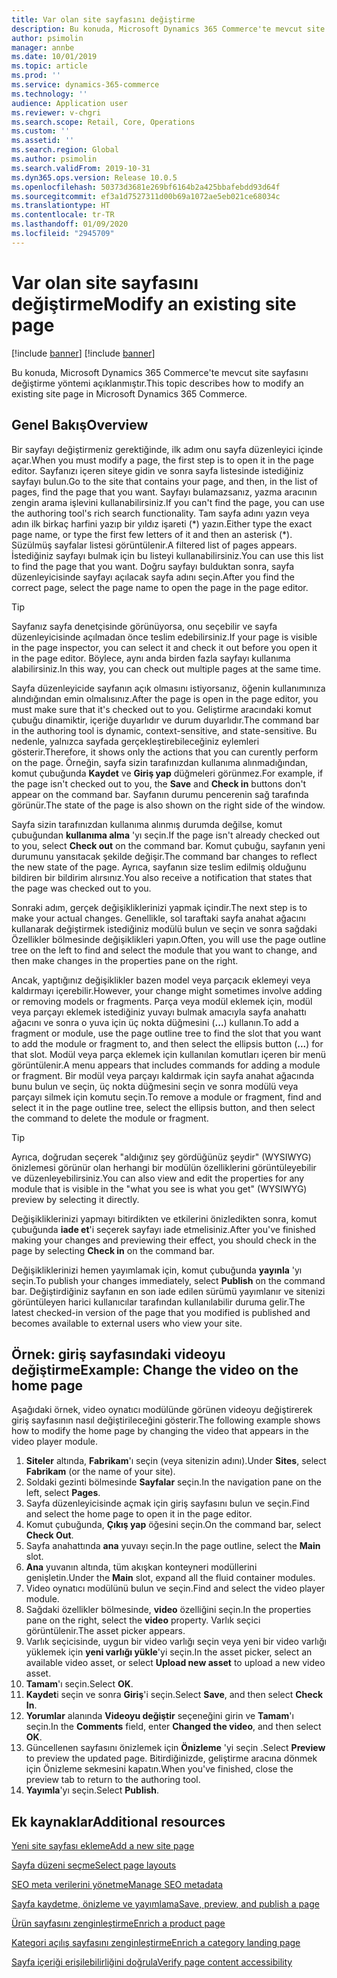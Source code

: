 ```yaml
---
title: Var olan site sayfasını değiştirme
description: Bu konuda, Microsoft Dynamics 365 Commerce'te mevcut site sayfasını değiştirme yöntemi açıklanmıştır.
author: psimolin
manager: annbe
ms.date: 10/01/2019
ms.topic: article
ms.prod: ''
ms.service: dynamics-365-commerce
ms.technology: ''
audience: Application user
ms.reviewer: v-chgri
ms.search.scope: Retail, Core, Operations
ms.custom: ''
ms.assetid: ''
ms.search.region: Global
ms.author: psimolin
ms.search.validFrom: 2019-10-31
ms.dyn365.ops.version: Release 10.0.5
ms.openlocfilehash: 50373d3681e269bf6164b2a425bbafebdd93d64f
ms.sourcegitcommit: ef3a1d7527311d00b69a1072ae5eb021ce68034c
ms.translationtype: HT
ms.contentlocale: tr-TR
ms.lasthandoff: 01/09/2020
ms.locfileid: "2945709"
---
```

# <a name="modify-an-existing-site-page"></a><span data-ttu-id="93c78-103">Var olan site sayfasını değiştirme</span><span class="sxs-lookup"><span data-stu-id="93c78-103">Modify an existing site page</span></span>

[!include [banner](includes/preview-banner.md)]
[!include [banner](includes/banner.md)]

<span data-ttu-id="93c78-104">Bu konuda, Microsoft Dynamics 365 Commerce'te mevcut site sayfasını değiştirme yöntemi açıklanmıştır.</span><span class="sxs-lookup"><span data-stu-id="93c78-104">This topic describes how to modify an existing site page in Microsoft Dynamics 365 Commerce.</span></span>

## <a name="overview"></a><span data-ttu-id="93c78-105">Genel Bakış</span><span class="sxs-lookup"><span data-stu-id="93c78-105">Overview</span></span>

<span data-ttu-id="93c78-106">Bir sayfayı değiştirmeniz gerektiğinde, ilk adım onu sayfa düzenleyici içinde açar.</span><span class="sxs-lookup"><span data-stu-id="93c78-106">When you must modify a page, the first step is to open it in the page editor.</span></span> <span data-ttu-id="93c78-107">Sayfanızı içeren siteye gidin ve sonra sayfa listesinde istediğiniz sayfayı bulun.</span><span class="sxs-lookup"><span data-stu-id="93c78-107">Go to the site that contains your page, and then, in the list of pages, find the page that you want.</span></span> <span data-ttu-id="93c78-108">Sayfayı bulamazsanız, yazma aracının zengin arama işlevini kullanabilirsiniz.</span><span class="sxs-lookup"><span data-stu-id="93c78-108">If you can't find the page, you can use the authoring tool's rich search functionality.</span></span> <span data-ttu-id="93c78-109">Tam sayfa adını yazın veya adın ilk birkaç harfini yazıp bir yıldız işareti (\*) yazın.</span><span class="sxs-lookup"><span data-stu-id="93c78-109">Either type the exact page name, or type the first few letters of it and then an asterisk (\*).</span></span> <span data-ttu-id="93c78-110">Süzülmüş sayfalar listesi görüntülenir.</span><span class="sxs-lookup"><span data-stu-id="93c78-110">A filtered list of pages appears.</span></span> <span data-ttu-id="93c78-111">İstediğiniz sayfayı bulmak için bu listeyi kullanabilirsiniz.</span><span class="sxs-lookup"><span data-stu-id="93c78-111">You can use this list to find the page that you want.</span></span> <span data-ttu-id="93c78-112">Doğru sayfayı bulduktan sonra, sayfa düzenleyicisinde sayfayı açılacak sayfa adını seçin.</span><span class="sxs-lookup"><span data-stu-id="93c78-112">After you find the correct page, select the page name to open the page in the page editor.</span></span>

> [!TIP]
> <span data-ttu-id="93c78-113">Sayfanız sayfa denetçisinde görünüyorsa, onu seçebilir ve sayfa düzenleyicisinde açılmadan önce teslim edebilirsiniz.</span><span class="sxs-lookup"><span data-stu-id="93c78-113">If your page is visible in the page inspector, you can select it and check it out before you open it in the page editor.</span></span> <span data-ttu-id="93c78-114">Böylece, aynı anda birden fazla sayfayı kullanıma alabilirsiniz.</span><span class="sxs-lookup"><span data-stu-id="93c78-114">In this way, you can check out multiple pages at the same time.</span></span>

<span data-ttu-id="93c78-115">Sayfa düzenleyicide sayfanın açık olmasını istiyorsanız, öğenin kullanımınıza alındığından emin olmalısınız.</span><span class="sxs-lookup"><span data-stu-id="93c78-115">After the page is open in the page editor, you must make sure that it's checked out to you.</span></span> <span data-ttu-id="93c78-116">Geliştirme aracındaki komut çubuğu dinamiktir, içeriğe duyarlıdır ve durum duyarlıdır.</span><span class="sxs-lookup"><span data-stu-id="93c78-116">The command bar in the authoring tool is dynamic, context-sensitive, and state-sensitive.</span></span> <span data-ttu-id="93c78-117">Bu nedenle, yalnızca sayfada gerçekleştirebileceğiniz eylemleri gösterir.</span><span class="sxs-lookup"><span data-stu-id="93c78-117">Therefore, it shows only the actions that you can curently perform on the page.</span></span> <span data-ttu-id="93c78-118">Örneğin, sayfa sizin tarafınızdan kullanıma alınmadığından, komut çubuğunda **Kaydet** ve **Giriş yap** düğmeleri görünmez.</span><span class="sxs-lookup"><span data-stu-id="93c78-118">For example, if the page isn't checked out to you, the **Save** and **Check in** buttons don't appear on the command bar.</span></span> <span data-ttu-id="93c78-119">Sayfanın durumu pencerenin sağ tarafında görünür.</span><span class="sxs-lookup"><span data-stu-id="93c78-119">The state of the page is also shown on the right side of the window.</span></span>

<span data-ttu-id="93c78-120">Sayfa sizin tarafınızdan kullanıma alınmış durumda değilse, komut çubuğundan **kullanıma alma** 'yı seçin.</span><span class="sxs-lookup"><span data-stu-id="93c78-120">If the page isn't already checked out to you, select **Check out** on the command bar.</span></span> <span data-ttu-id="93c78-121">Komut çubuğu, sayfanın yeni durumunu yansıtacak şekilde değişir.</span><span class="sxs-lookup"><span data-stu-id="93c78-121">The command bar changes to reflect the new state of the page.</span></span> <span data-ttu-id="93c78-122">Ayrıca, sayfanın size teslim edilmiş olduğunu bildiren bir bildirim alırsınız.</span><span class="sxs-lookup"><span data-stu-id="93c78-122">You also receive a notification that states that the page was checked out to you.</span></span>

<span data-ttu-id="93c78-123">Sonraki adım, gerçek değişikliklerinizi yapmak içindir.</span><span class="sxs-lookup"><span data-stu-id="93c78-123">The next step is to make your actual changes.</span></span> <span data-ttu-id="93c78-124">Genellikle, sol taraftaki sayfa anahat ağacını kullanarak değiştirmek istediğiniz modülü bulun ve seçin ve sonra sağdaki Özellikler bölmesinde değişiklikleri yapın.</span><span class="sxs-lookup"><span data-stu-id="93c78-124">Often, you will use the page outline tree on the left to find and select the module that you want to change, and then make changes in the properties pane on the right.</span></span> 

<span data-ttu-id="93c78-125">Ancak, yaptığınız değişiklikler bazen model veya parçacık eklemeyi veya kaldırmayı içerebilir.</span><span class="sxs-lookup"><span data-stu-id="93c78-125">However, your change might sometimes involve adding or removing models or fragments.</span></span> <span data-ttu-id="93c78-126">Parça veya modül eklemek için, modül veya parçayı eklemek istediğiniz yuvayı bulmak amacıyla sayfa anahattı ağacını ve sonra o yuva için üç nokta düğmesini (**...**) kullanın.</span><span class="sxs-lookup"><span data-stu-id="93c78-126">To add a fragment or module, use the page outline tree to find the slot that you want to add the module or fragment to, and then select the ellipsis button (**...**) for that slot.</span></span> <span data-ttu-id="93c78-127">Modül veya parça eklemek için kullanılan komutları içeren bir menü görüntülenir.</span><span class="sxs-lookup"><span data-stu-id="93c78-127">A menu appears that includes commands for adding a module or fragment.</span></span> <span data-ttu-id="93c78-128">Bir modül veya parçayı kaldırmak için sayfa anahat ağacında bunu bulun ve seçin, üç nokta düğmesini seçin ve sonra modülü veya parçayı silmek için komutu seçin.</span><span class="sxs-lookup"><span data-stu-id="93c78-128">To remove a module or fragment, find and select it in the page outline tree, select the ellipsis button, and then select the command to delete the module or fragment.</span></span>

> [!TIP]
> <span data-ttu-id="93c78-129">Ayrıca, doğrudan seçerek "aldığınız şey gördüğünüz şeydir" (WYSIWYG) önizlemesi görünür olan herhangi bir modülün özelliklerini görüntüleyebilir ve düzenleyebilirsiniz.</span><span class="sxs-lookup"><span data-stu-id="93c78-129">You can also view and edit the properties for any module that is visible in the "what you see is what you get" (WYSIWYG) preview by selecting it directly.</span></span>

<span data-ttu-id="93c78-130">Değişikliklerinizi yapmayı bitirdikten ve etkilerini önizledikten sonra, komut çubuğunda **iade et**'i seçerek sayfayı iade etmelisiniz.</span><span class="sxs-lookup"><span data-stu-id="93c78-130">After you've finished making your changes and previewing their effect, you should check in the page by selecting **Check in** on the command bar.</span></span> 

<span data-ttu-id="93c78-131">Değişikliklerinizi hemen yayımlamak için, komut çubuğunda **yayınla** 'yı seçin.</span><span class="sxs-lookup"><span data-stu-id="93c78-131">To publish your changes immediately, select **Publish** on the command bar.</span></span> <span data-ttu-id="93c78-132">Değiştirdiğiniz sayfanın en son iade edilen sürümü yayımlanır ve sitenizi görüntüleyen harici kullanıcılar tarafından kullanılabilir duruma gelir.</span><span class="sxs-lookup"><span data-stu-id="93c78-132">The latest checked-in version of the page that you modified is published and becomes available to external users who view your site.</span></span> 

## <a name="example-change-the-video-on-the-home-page"></a><span data-ttu-id="93c78-133">Örnek: giriş sayfasındaki videoyu değiştirme</span><span class="sxs-lookup"><span data-stu-id="93c78-133">Example: Change the video on the home page</span></span>

<span data-ttu-id="93c78-134">Aşağıdaki örnek, video oynatıcı modülünde görünen videoyu değiştirerek giriş sayfasının nasıl değiştirileceğini gösterir.</span><span class="sxs-lookup"><span data-stu-id="93c78-134">The following example shows how to modify the home page by changing the video that appears in the video player module.</span></span>

1. <span data-ttu-id="93c78-135">**Siteler** altında, **Fabrikam**'ı seçin (veya sitenizin adını).</span><span class="sxs-lookup"><span data-stu-id="93c78-135">Under **Sites**, select **Fabrikam** (or the name of your site).</span></span>
1. <span data-ttu-id="93c78-136">Soldaki gezinti bölmesinde **Sayfalar** seçin.</span><span class="sxs-lookup"><span data-stu-id="93c78-136">In the navigation pane on the left, select **Pages**.</span></span>
1. <span data-ttu-id="93c78-137">Sayfa düzenleyicisinde açmak için giriş sayfasını bulun ve seçin.</span><span class="sxs-lookup"><span data-stu-id="93c78-137">Find and select the home page to open it in the page editor.</span></span>
1. <span data-ttu-id="93c78-138">Komut çubuğunda, **Çıkış yap** öğesini seçin.</span><span class="sxs-lookup"><span data-stu-id="93c78-138">On the command bar, select **Check Out**.</span></span>
1. <span data-ttu-id="93c78-139">Sayfa anahattında **ana** yuvayı seçin.</span><span class="sxs-lookup"><span data-stu-id="93c78-139">In the page outline, select the **Main** slot.</span></span>
1. <span data-ttu-id="93c78-140">**Ana** yuvanın altında, tüm akışkan konteyneri modüllerini genişletin.</span><span class="sxs-lookup"><span data-stu-id="93c78-140">Under the **Main** slot, expand all the fluid container modules.</span></span>
1. <span data-ttu-id="93c78-141">Video oynatıcı modülünü bulun ve seçin.</span><span class="sxs-lookup"><span data-stu-id="93c78-141">Find and select the video player module.</span></span>
1. <span data-ttu-id="93c78-142">Sağdaki özellikler bölmesinde, **video** özelliğini seçin.</span><span class="sxs-lookup"><span data-stu-id="93c78-142">In the properties pane on the right, select the **video** property.</span></span> <span data-ttu-id="93c78-143">Varlık seçici görüntülenir.</span><span class="sxs-lookup"><span data-stu-id="93c78-143">The asset picker appears.</span></span>
1. <span data-ttu-id="93c78-144">Varlık seçicisinde, uygun bir video varlığı seçin veya yeni bir video varlığı yüklemek için **yeni varlığı yükle**'yi seçin.</span><span class="sxs-lookup"><span data-stu-id="93c78-144">In the asset picker, select an available video asset, or select **Upload new asset** to upload a new video asset.</span></span>
1. <span data-ttu-id="93c78-145">**Tamam**'ı seçin.</span><span class="sxs-lookup"><span data-stu-id="93c78-145">Select **OK**.</span></span>
1. <span data-ttu-id="93c78-146">**Kaydet**i seçin ve sonra **Giriş**'i seçin.</span><span class="sxs-lookup"><span data-stu-id="93c78-146">Select **Save**, and then select **Check In**.</span></span>
1. <span data-ttu-id="93c78-147">**Yorumlar** alanında **Videoyu değiştir** seçeneğini girin ve **Tamam**'ı seçin.</span><span class="sxs-lookup"><span data-stu-id="93c78-147">In the **Comments** field, enter **Changed the video**, and then select **OK**.</span></span>
1. <span data-ttu-id="93c78-148">Güncellenen sayfasını önizlemek için **Önizleme** 'yi seçin .</span><span class="sxs-lookup"><span data-stu-id="93c78-148">Select **Preview** to preview the updated page.</span></span> <span data-ttu-id="93c78-149">Bitirdiğinizde, geliştirme aracına dönmek için Önizleme sekmesini kapatın.</span><span class="sxs-lookup"><span data-stu-id="93c78-149">When you've finished, close the preview tab to return to the authoring tool.</span></span>
1. <span data-ttu-id="93c78-150">**Yayımla**'yı seçin.</span><span class="sxs-lookup"><span data-stu-id="93c78-150">Select **Publish**.</span></span>

## <a name="additional-resources"></a><span data-ttu-id="93c78-151">Ek kaynaklar</span><span class="sxs-lookup"><span data-stu-id="93c78-151">Additional resources</span></span>

[<span data-ttu-id="93c78-152">Yeni site sayfası ekleme</span><span class="sxs-lookup"><span data-stu-id="93c78-152">Add a new site page</span></span>](add-new-page.md)

[<span data-ttu-id="93c78-153">Sayfa düzeni seçme</span><span class="sxs-lookup"><span data-stu-id="93c78-153">Select page layouts</span></span>](select-page-layouts.md)

[<span data-ttu-id="93c78-154">SEO meta verilerini yönetme</span><span class="sxs-lookup"><span data-stu-id="93c78-154">Manage SEO metadata</span></span>](manage-seo-metadata.md)

[<span data-ttu-id="93c78-155">Sayfa kaydetme, önizleme ve yayımlama</span><span class="sxs-lookup"><span data-stu-id="93c78-155">Save, preview, and publish a page</span></span>](save-preview-publish-page.md)

[<span data-ttu-id="93c78-156">Ürün sayfasını zenginleştirme</span><span class="sxs-lookup"><span data-stu-id="93c78-156">Enrich a product page</span></span>](enrich-product-page.md)

[<span data-ttu-id="93c78-157">Kategori açılış sayfasını zenginleştirme</span><span class="sxs-lookup"><span data-stu-id="93c78-157">Enrich a category landing page</span></span>](enrich-category-page.md)

[<span data-ttu-id="93c78-158">Sayfa içeriği erişilebilirliğini doğrula</span><span class="sxs-lookup"><span data-stu-id="93c78-158">Verify page content accessibility</span></span>](verify-accessibility.md)
